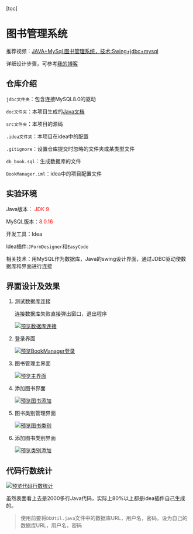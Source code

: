 [toc]

# 图书管理系统

推荐视频：[JAVA+MySql 图书管理系统，技术:Swing+jdbc+mysql](https://www.bilibili.com/video/BV1it41157ph?p=1)

详细设计步骤，可参考[我的博客](https://blog.csdn.net/qq_42907802/article/details/105493380)

## 仓库介绍

`jdbc文件夹`：包含连接MySQL8.0的驱动

`doc文件夹`：本项目生成的[Java文档](https://eternidad33.gitee.io/bookmanager/overview-summary.html)

`src文件夹`：本项目的源码

`.idea文件夹`：本项目在idea中的配置

`.gitignore`：设置仓库提交时忽略的文件夹或某类型文件

`db_book.sql`：生成数据库的文件

`BookManager.iml`：idea中的项目配置文件

## 实验环境

Java版本：<font color=#ff0000> JDK 9 </font>

MySQL版本：<font color=#ff0000>8.0.16</font>

开发工具：Idea

Idea插件:`JFormDesigner`和`EasyCode`

相关技术：用MySQL作为数据库，Java的swing设计界面，通过JDBC驱动使数据库和界面进行连接

## 界面设计及效果

1. 测试数据库连接

   连接数据库失败直接弹出窗口，退出程序

   [![预览数据库连接](https://gitee.com/eternidad33/picbed/raw/master/img/BookManager数据库连接.gif)](https://gitee.com/eternidad33/picbed/raw/master/img/BookManager数据库连接.gif)

2. 登录界面

   [![预览BookManager登录](https://gitee.com/eternidad33/picbed/raw/master/img/BookManager登录.gif)](https://gitee.com/eternidad33/picbed/raw/master/img/BookManager登录.gif)

3. 图书管理主界面

   [![预览主界面](https://gitee.com/eternidad33/picbed/raw/master/img/BookManager主界面.gif)](https://gitee.com/eternidad33/picbed/raw/master/img/BookManager主界面.gif)

4. 添加图书界面

   [![预览图书添加](https://gitee.com/eternidad33/picbed/raw/master/img/BookManager图书添加.gif)](https://gitee.com/eternidad33/picbed/raw/master/img/BookManager图书添加.gif)

5. 图书类别管理界面

   [![预览图书类别](https://gitee.com/eternidad33/picbed/raw/master/img/BookManager图书类别.gif)](https://gitee.com/eternidad33/picbed/raw/master/img/BookManager图书类别.gif)

6. 添加图书类别界面

   [![预览类别添加](https://gitee.com/eternidad33/picbed/raw/master/img/BookManager类别添加.gif)](https://gitee.com/eternidad33/picbed/raw/master/img/BookManager类别添加.gif)

## 代码行数统计

[![预览代码行数统计](https://cdn.jsdelivr.net/gh/eternidad33/picbed@master/img/BookManager代码行数统计.png)](https://cdn.jsdelivr.net/gh/eternidad33/picbed@master/img/BookManager代码行数统计.png)

虽然表面看上去是2000多行Java代码，实际上80%以上都是idea插件自己生成的。

> 使用前要将`DbUtil.java`文件中的数据库URL，用户名，密码，设为自己的数据库URL，用户名，密码